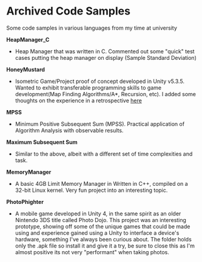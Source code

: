 # Archived Code Samples
Some code samples in various languages from my time at university

**HeapManager_C**
- Heap Manager that was written in C. Commented out some "quick" test cases putting the heap manager on display (Sample Standard Deviation)

**HoneyMustard**
- Isometric Game/Project proof of concept developed in Unity v5.3.5. Wanted to exhibit transferable programming skills to game development(Map Finding Algorithms/A*, Recursion, etc). I added some thoughts on the experience in a retrospective [here](https://drive.google.com/drive/folders/0B65_iz9n0h9aUjNXMEh2SVpxOUk)

**MPSS**
- Minimum Positive Subsequent Sum (MPSS). Practical application of Algorithm Analysis with observable results.

**Maximum Subsequent Sum**
- Similar to the above, albeit with a different set of time complexities and task.

**MemoryManager**
- A basic 4GB Limit Memory Manager in Written in C++, compiled on a 32-bit Linux kernel. Very fun project into an interesting topic.

**PhotoPhighter**
- A mobile game developed in Unity 4, in the same spirit as an older Nintendo 3DS title called Photo Dojo. This project was an interesting  prototype, showing off some of the unique games that could be made using and experience gained using a Unity to interface a device's hardware, something I've always been curious about. The folder holds only the .apk file so install it and give it a try, be sure to close this as I'm almost positive its not very "performant" when taking photos.
